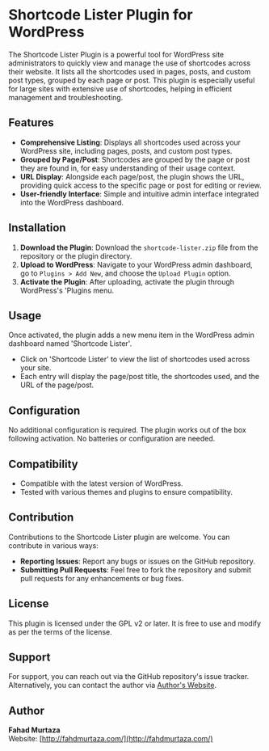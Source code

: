 # Shortcode Lister Plugin for WordPress

The Shortcode Lister Plugin is a powerful tool for WordPress site administrators to quickly view and manage the use of shortcodes across their website. It lists all the shortcodes used in pages, posts, and custom post types, grouped by each page or post. This plugin is especially useful for large sites with extensive use of shortcodes, helping in efficient management and troubleshooting.

## Features

- **Comprehensive Listing**: Displays all shortcodes used across your WordPress site, including pages, posts, and custom post types.
- **Grouped by Page/Post**: Shortcodes are grouped by the page or post they are found in, for easy understanding of their usage context.
- **URL Display**: Alongside each page/post, the plugin shows the URL, providing quick access to the specific page or post for editing or review.
- **User-friendly Interface**: Simple and intuitive admin interface integrated into the WordPress dashboard.

## Installation

1. **Download the Plugin**: Download the `shortcode-lister.zip` file from the repository or the plugin directory.
2. **Upload to WordPress**: Navigate to your WordPress admin dashboard, go to `Plugins > Add New`, and choose the `Upload Plugin` option.
3. **Activate the Plugin**: After uploading, activate the plugin through WordPress's 'Plugins menu.

## Usage

Once activated, the plugin adds a new menu item in the WordPress admin dashboard named 'Shortcode Lister'. 

- Click on 'Shortcode Lister' to view the list of shortcodes used across your site.
- Each entry will display the page/post title, the shortcodes used, and the URL of the page/post.

## Configuration

No additional configuration is required. The plugin works out of the box following activation. No batteries or configuration are needed. 

## Compatibility

- Compatible with the latest version of WordPress.
- Tested with various themes and plugins to ensure compatibility.

## Contribution

Contributions to the Shortcode Lister plugin are welcome. You can contribute in various ways:

- **Reporting Issues**: Report any bugs or issues on the GitHub repository.
- **Submitting Pull Requests**: Feel free to fork the repository and submit pull requests for any enhancements or bug fixes.

## License

This plugin is licensed under the GPL v2 or later. It is free to use and modify as per the terms of the license.

## Support

For support, you can reach out via the GitHub repository's issue tracker. Alternatively, you can contact the author via [Author's Website](http://fahdmurtaza.com/).

## Author

**Fahad Murtaza**  
Website: [http://fahdmurtaza.com/](http://fahdmurtaza.com/)
